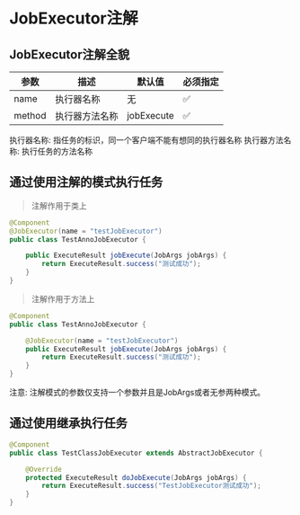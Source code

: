 # JobExecutor注解

## JobExecutor注解全貌

| 参数                  | 描述      | 默认值                   | 必须指定 |
| --------------------- |---------| --------------------- |------|
| name                 | 执行器名称   | 无                     | ✅    |
| method               | 执行器方法名称 | jobExecute            | ✅      |

执行器名称: 指任务的标识，同一个客户端不能有想同的执行器名称
执行器方法名称: 执行任务的方法名称

## 通过使用注解的模式执行任务

> 注解作用于类上
```java
@Component
@JobExecutor(name = "testJobExecutor")
public class TestAnnoJobExecutor {

    public ExecuteResult jobExecute(JobArgs jobArgs) {
        return ExecuteResult.success("测试成功");
    }
}
```

> 注解作用于方法上
```java
@Component
public class TestAnnoJobExecutor {

    @JobExecutor(name = "testJobExecutor")
    public ExecuteResult jobExecute(JobArgs jobArgs) {
        return ExecuteResult.success("测试成功");
    }
}
```

注意: 注解模式的参数仅支持一个参数并且是JobArgs或者无参两种模式。

## 通过使用继承执行任务

```java
@Component
public class TestClassJobExecutor extends AbstractJobExecutor {

    @Override
    protected ExecuteResult doJobExecute(JobArgs jobArgs) {
        return ExecuteResult.success("TestJobExecutor测试成功");
    }
}
```